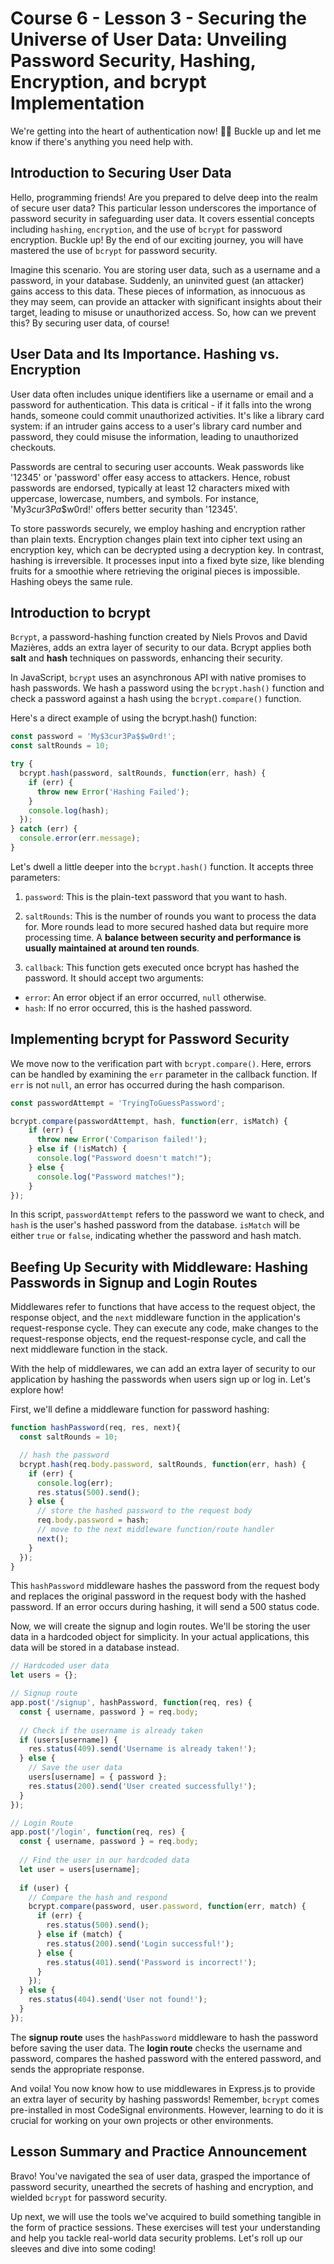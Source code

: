 # Course 6 - Lesson 3 - Securing the Universe of User Data: Unveiling Password Security, Hashing, Encryption, and bcrypt Implementation
We're getting into the heart of authentication now! 👨‍🚀 Buckle up and let me know if there's anything you need help with.

## Introduction to Securing User Data
Hello, programming friends! Are you prepared to delve deep into the realm of secure user data? This particular lesson underscores the importance of password security in safeguarding user data. It covers essential concepts including `hashing`, `encryption`, and the use of `bcrypt` for password encryption. Buckle up! By the end of our exciting journey, you will have mastered the use of `bcrypt` for password security.

Imagine this scenario. You are storing user data, such as a username and a password, in your database. Suddenly, an uninvited guest (an attacker) gains access to this data. These pieces of information, as innocuous as they may seem, can provide an attacker with significant insights about their target, leading to misuse or unauthorized access. So, how can we prevent this? By securing user data, of course!

## User Data and Its Importance. Hashing vs. Encryption
User data often includes unique identifiers like a username or email and a password for authentication. This data is critical - if it falls into the wrong hands, someone could commit unauthorized activities. It's like a library card system: if an intruder gains access to a user's library card number and password, they could misuse the information, leading to unauthorized checkouts.

Passwords are central to securing user accounts. Weak passwords like '12345' or 'password' offer easy access to attackers. Hence, robust passwords are endorsed, typically at least 12 characters mixed with uppercase, lowercase, numbers, and symbols. For instance, 'My$3cur3Pa$$w0rd!' offers better security than '12345'.

To store passwords securely, we employ hashing and encryption rather than plain texts. Encryption changes plain text into cipher text using an encryption key, which can be decrypted using a decryption key. In contrast, hashing is irreversible. It processes input into a fixed byte size, like blending fruits for a smoothie where retrieving the original pieces is impossible. Hashing obeys the same rule.

## Introduction to bcrypt
`Bcrypt`, a password-hashing function created by Niels Provos and David Mazières, adds an extra layer of security to our data. Bcrypt applies both **salt** and **hash** techniques on passwords, enhancing their security.

In JavaScript, `bcrypt` uses an asynchronous API with native promises to hash passwords. We hash a password using the `bcrypt.hash()` function and check a password against a hash using the `bcrypt.compare()` function.

Here's a direct example of using the bcrypt.hash() function:

```JavaScript
const password = 'My$3cur3Pa$$w0rd!';
const saltRounds = 10;

try {
  bcrypt.hash(password, saltRounds, function(err, hash) {
    if (err) {
      throw new Error('Hashing Failed');
    }
    console.log(hash);
  });
} catch (err) {
  console.error(err.message);
}
```
Let's dwell a little deeper into the `bcrypt.hash()` function. It accepts three parameters:

1. `password`: This is the plain-text password that you want to hash.

2. `saltRounds`: This is the number of rounds you want to process the data for. More rounds lead to more secured hashed data but require more processing time. A **balance between security and performance is usually maintained at around ten rounds**.

3. `callback`: This function gets executed once bcrypt has hashed the password. It should accept two arguments:

  - `error`: An error object if an error occurred, `null` otherwise.
  - `hash`: If no error occurred, this is the hashed password.

## Implementing bcrypt for Password Security
We move now to the verification part with `bcrypt.compare()`. Here, errors can be handled by examining the `err` parameter in the callback function. If `err` is not `null`, an error has occurred during the hash comparison.

```JavaScript
const passwordAttempt = 'TryingToGuessPassword';

bcrypt.compare(passwordAttempt, hash, function(err, isMatch) {
    if (err) {
      throw new Error('Comparison failed!');
    } else if (!isMatch) {
      console.log("Password doesn't match!");
    } else {
      console.log("Password matches!");
    }
});
```
In this script, `passwordAttempt` refers to the password we want to check, and `hash` is the user's hashed password from the database. `isMatch` will be either `true` or `false`, indicating whether the password and hash match.

## Beefing Up Security with Middleware: Hashing Passwords in Signup and Login Routes
Middlewares refer to functions that have access to the request object, the response object, and the `next` middleware function in the application's request-response cycle. They can execute any code, make changes to the request-response objects, end the request-response cycle, and call the next middleware function in the stack.

With the help of middlewares, we can add an extra layer of security to our application by hashing the passwords when users sign up or log in. Let's explore how!

First, we'll define a middleware function for password hashing:

```JavaScript
function hashPassword(req, res, next){
  const saltRounds = 10;

  // hash the password
  bcrypt.hash(req.body.password, saltRounds, function(err, hash) {
    if (err) {
      console.log(err);
      res.status(500).send();
    } else {
      // store the hashed password to the request body
      req.body.password = hash;
      // move to the next middleware function/route handler
      next();
    }
  });
}
```
This `hashPassword` middleware hashes the password from the request body and replaces the original password in the request body with the hashed password. If an error occurs during hashing, it will send a 500 status code.

Now, we will create the signup and login routes. We'll be storing the user data in a hardcoded object for simplicity. In your actual applications, this data will be stored in a database instead.

```JavaScript
// Hardcoded user data
let users = {};

// Signup route
app.post('/signup', hashPassword, function(req, res) {
  const { username, password } = req.body;
  
  // Check if the username is already taken
  if (users[username]) {
    res.status(409).send('Username is already taken!');
  } else {
    // Save the user data
    users[username] = { password };
    res.status(200).send('User created successfully!');
  }
});

// Login Route
app.post('/login', function(req, res) {
  const { username, password } = req.body;
  
  // Find the user in our hardcoded data
  let user = users[username];
  
  if (user) {
    // Compare the hash and respond
    bcrypt.compare(password, user.password, function(err, match) {
      if (err) {
        res.status(500).send();
      } else if (match) {
        res.status(200).send('Login successful!');
      } else {
        res.status(401).send('Password is incorrect!');
      }
    });
  } else {
    res.status(404).send('User not found!');
  }
});
```
The **signup route** uses the `hashPassword` middleware to hash the password before saving the user data. The **login route** checks the username and password, compares the hashed password with the entered password, and sends the appropriate response.

And voila! You now know how to use middlewares in Express.js to provide an extra layer of security by hashing passwords! Remember, `bcrypt` comes pre-installed in most CodeSignal environments. However, learning to do it is crucial for working on your own projects or other environments.

## Lesson Summary and Practice Announcement
Bravo! You've navigated the sea of user data, grasped the importance of password security, unearthed the secrets of hashing and encryption, and wielded `bcrypt` for password security.

Up next, we will use the tools we've acquired to build something tangible in the form of practice sessions. These exercises will test your understanding and help you tackle real-world data security problems. Let's roll up our sleeves and dive into some coding!

